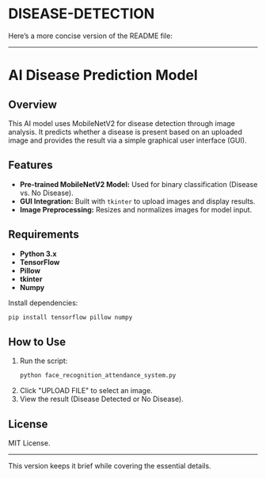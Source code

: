 # DISEASE-DETECTION


Here’s a more concise version of the README file:

---

# AI Disease Prediction Model

## Overview
This AI model uses MobileNetV2 for disease detection through image analysis. It predicts whether a disease is present based on an uploaded image and provides the result via a simple graphical user interface (GUI).

## Features
- **Pre-trained MobileNetV2 Model:** Used for binary classification (Disease vs. No Disease).
- **GUI Integration:** Built with `tkinter` to upload images and display results.
- **Image Preprocessing:** Resizes and normalizes images for model input.

## Requirements
- **Python 3.x**
- **TensorFlow**
- **Pillow**
- **tkinter**
- **Numpy**

Install dependencies:
```bash
pip install tensorflow pillow numpy
```

## How to Use
1. Run the script:
   ```bash
   python face_recognition_attendance_system.py
   ```
2. Click "UPLOAD FILE" to select an image.
3. View the result (Disease Detected or No Disease).

## License
MIT License.

---

This version keeps it brief while covering the essential details.
